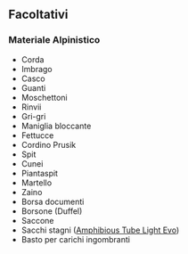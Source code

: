 <!-- # Lista materiali personali -->
## Facoltativi

### Materiale Alpinistico

* Corda
* Imbrago
* Casco
* Guanti
* Moschettoni
* Rinvii
* Gri-gri 
* Maniglia bloccante
* Fettucce
* Cordino Prusik
* Spit
* Cunei
* Piantaspit
* Martello
* Zaino
* Borsa documenti
* Borsone (Duffel)
* Saccone
* Sacchi stagni ([Amphibious Tube Light Evo](http://www.amphibious.it/prodotti/sacchi-a-tubo/tube-light-evo.html))
* Basto per carichi ingombranti

